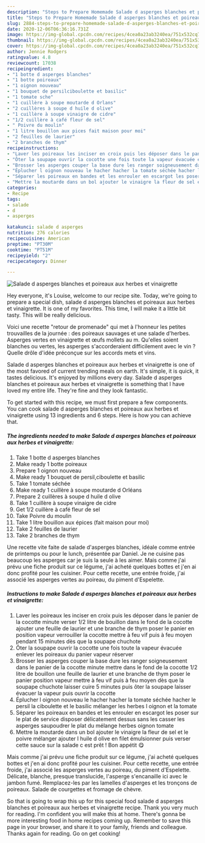 ```yaml
---
description: "Steps to Prepare Homemade Salade d asperges blanches et poireaux aux herbes et vinaigrette"
title: "Steps to Prepare Homemade Salade d asperges blanches et poireaux aux herbes et vinaigrette"
slug: 2884-steps-to-prepare-homemade-salade-d-asperges-blanches-et-poireaux-aux-herbes-et-vinaigrette
date: 2020-12-06T06:36:16.731Z
image: https://img-global.cpcdn.com/recipes/4cea0a23ab3240ea/751x532cq70/salade-d-asperges-blanches-et-poireaux-aux-herbes-et-vinaigrette-photo-principale-de-la-recette.jpg
thumbnail: https://img-global.cpcdn.com/recipes/4cea0a23ab3240ea/751x532cq70/salade-d-asperges-blanches-et-poireaux-aux-herbes-et-vinaigrette-photo-principale-de-la-recette.jpg
cover: https://img-global.cpcdn.com/recipes/4cea0a23ab3240ea/751x532cq70/salade-d-asperges-blanches-et-poireaux-aux-herbes-et-vinaigrette-photo-principale-de-la-recette.jpg
author: Jennie Rodgers
ratingvalue: 4.8
reviewcount: 17038
recipeingredient:
- "1 botte d asperges blanches"
- "1 botte poireaux"
- "1 oignon nouveau"
- "1 bouquet de persilciboulette et basilic"
- "1 tomate sche"
- "1 cuillère à soupe moutarde d Orlans"
- "2 cuillères à soupe d huile d olive"
- "1 cuillère à soupe vinaigre de cidre"
- "1/2 cuillère à café fleur de sel"
- " Poivre du moulin"
- "1 litre bouillon aux pices fait maison pour moi"
- "2 feuilles de laurier"
- "2 branches de thym"
recipeinstructions:
- "Laver les poireaux les inciser en croix puis les déposer dans le panier de la cocotte minute verser 1/2 litre de bouillon dans le fond de la cocotte ajouter une feuille de laurier et une branche de thym poser le panier en position vapeur verrouiller la cocotte mettre à feu vif puis à feu moyen pendant 15 minutes dès que la soupape chuchote"
- "Ôter la soupape ouvrir la cocotte une fois toute la vapeur évacuée enlever les poireaux du panier vapeur réserver"
- "Brosser les asperges couper la base dure les ranger soigneusement dans le panier de la cocotte minute mettre dans le fond de la cocotte 1/2 litre de bouillon une feuille de laurier et une branche de thym poser le panier position vapeur mettre à feu vif puis à feu moyen dès que la soupape chuchote laisser cuire 5 minutes puis ôter la soupape laisser évacuer la vapeur puis ouvrir la cocotte"
- "Éplucher l oignon nouveau le hacher hacher la tomate séchée hacher le persil la ciboulette et le basilic mélanger les herbes l oignon et la tomate"
- "Séparer les poireaux en bandes et les enrouler en escargot les poser sur le plat de service disposer délicatement dessus sans les casser les asperges saupoudrer le plat du mélange herbes oignon tomate"
- "Mettre la moutarde dans un bol ajouter le vinaigre la fleur de sel et le poivre mélanger ajouter l huile d olive en filet émulsionner puis verser cette sauce sur la salade c est prêt ! Bon appétit 😋"
categories:
- Recipe
tags:
- salade
- d
- asperges

katakunci: salade d asperges 
nutrition: 276 calories
recipecuisine: American
preptime: "PT30M"
cooktime: "PT51M"
recipeyield: "2"
recipecategory: Dinner

---
```



![Salade d asperges blanches et poireaux aux herbes et vinaigrette](https://img-global.cpcdn.com/recipes/4cea0a23ab3240ea/751x532cq70/salade-d-asperges-blanches-et-poireaux-aux-herbes-et-vinaigrette-photo-principale-de-la-recette.jpg)

Hey everyone, it's Louise, welcome to our recipe site. Today, we're going to prepare a special dish, salade d asperges blanches et poireaux aux herbes et vinaigrette. It is one of my favorites. This time, I will make it a little bit tasty. This will be really delicious.

Voici une recette &#34;retour de promenade&#34; qui met à l&#39;honneur les petites trouvailles de la journée : des poireaux sauvages et une salade d&#39;herbes. Asperges vertes en vinaigrette et œufs mollets au m. Qu&#39;elles soient blanches ou vertes, les asperges s&#39;accorderaient difficilement avec le vin ? Quelle drôle d&#39;idée préconçue sur les accords mets et vins.

Salade d asperges blanches et poireaux aux herbes et vinaigrette is one of the most favored of current trending meals on earth. It's simple, it is quick, it tastes delicious. It's enjoyed by millions every day. Salade d asperges blanches et poireaux aux herbes et vinaigrette is something that I have loved my entire life. They're fine and they look fantastic.


To get started with this recipe, we must first prepare a few components. You can cook salade d asperges blanches et poireaux aux herbes et vinaigrette using 13 ingredients and 6 steps. Here is how you can achieve that.

<!--inarticleads1-->

##### The ingredients needed to make Salade d asperges blanches et poireaux aux herbes et vinaigrette:

1. Take 1 botte d asperges blanches
1. Make ready 1 botte poireaux
1. Prepare 1 oignon nouveau
1. Make ready 1 bouquet de persil,ciboulette et basilic
1. Take 1 tomate séchée
1. Make ready 1 cuillère à soupe moutarde d Orléans
1. Prepare 2 cuillères à soupe d huile d olive
1. Take 1 cuillère à soupe vinaigre de cidre
1. Get 1/2 cuillère à café fleur de sel
1. Take  Poivre du moulin
1. Take 1 litre bouillon aux épices (fait maison pour moi)
1. Take 2 feuilles de laurier
1. Take 2 branches de thym


Une recette vite faite de salade d&#39;asperges blanches, idéale comme entrée de printemps ou pour le lunch, présentée par Daniel. Je ne cuisine pas beaucoup les asperges car je suis la seule à les aimer. Mais comme j&#39;ai prévu une fiche produit sur ce légume, j&#39;ai acheté quelques bottes et j&#39;en ai donc profité pour les cuisiner. Pour cette recette, une entrée froide, j&#39;ai associé les asperges vertes au poireau, du piment d&#39;Espelette. 

<!--inarticleads2-->

##### Instructions to make Salade d asperges blanches et poireaux aux herbes et vinaigrette:

1. Laver les poireaux les inciser en croix puis les déposer dans le panier de la cocotte minute verser 1/2 litre de bouillon dans le fond de la cocotte ajouter une feuille de laurier et une branche de thym poser le panier en position vapeur verrouiller la cocotte mettre à feu vif puis à feu moyen pendant 15 minutes dès que la soupape chuchote
1. Ôter la soupape ouvrir la cocotte une fois toute la vapeur évacuée enlever les poireaux du panier vapeur réserver
1. Brosser les asperges couper la base dure les ranger soigneusement dans le panier de la cocotte minute mettre dans le fond de la cocotte 1/2 litre de bouillon une feuille de laurier et une branche de thym poser le panier position vapeur mettre à feu vif puis à feu moyen dès que la soupape chuchote laisser cuire 5 minutes puis ôter la soupape laisser évacuer la vapeur puis ouvrir la cocotte
1. Éplucher l oignon nouveau le hacher hacher la tomate séchée hacher le persil la ciboulette et le basilic mélanger les herbes l oignon et la tomate
1. Séparer les poireaux en bandes et les enrouler en escargot les poser sur le plat de service disposer délicatement dessus sans les casser les asperges saupoudrer le plat du mélange herbes oignon tomate
1. Mettre la moutarde dans un bol ajouter le vinaigre la fleur de sel et le poivre mélanger ajouter l huile d olive en filet émulsionner puis verser cette sauce sur la salade c est prêt ! Bon appétit 😋


Mais comme j&#39;ai prévu une fiche produit sur ce légume, j&#39;ai acheté quelques bottes et j&#39;en ai donc profité pour les cuisiner. Pour cette recette, une entrée froide, j&#39;ai associé les asperges vertes au poireau, du piment d&#39;Espelette. Délicate, blanche, presque translucide, l&#39;asperge s&#39;encanaille ici avec le jambon fumé. Remplacez-les par les lamelles d&#39;asperges et les tronçons de poireaux. Salade de courgettes et fromage de chèvre. 

So that is going to wrap this up for this special food salade d asperges blanches et poireaux aux herbes et vinaigrette recipe. Thank you very much for reading. I'm confident you will make this at home. There's gonna be more interesting food in home recipes coming up. Remember to save this page in your browser, and share it to your family, friends and colleague. Thanks again for reading. Go on get cooking!
